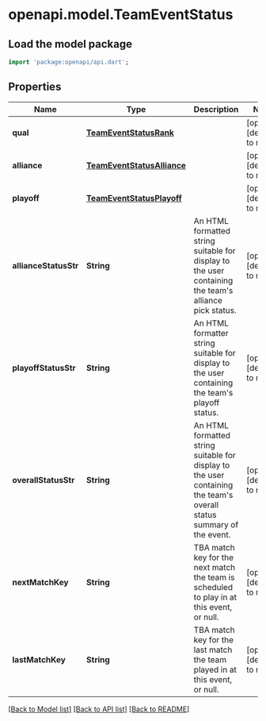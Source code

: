 # openapi.model.TeamEventStatus

## Load the model package
```dart
import 'package:openapi/api.dart';
```

## Properties
Name | Type | Description | Notes
------------ | ------------- | ------------- | -------------
**qual** | [**TeamEventStatusRank**](TeamEventStatusRank.md) |  | [optional] [default to null]
**alliance** | [**TeamEventStatusAlliance**](TeamEventStatusAlliance.md) |  | [optional] [default to null]
**playoff** | [**TeamEventStatusPlayoff**](TeamEventStatusPlayoff.md) |  | [optional] [default to null]
**allianceStatusStr** | **String** | An HTML formatted string suitable for display to the user containing the team&#39;s alliance pick status. | [optional] [default to null]
**playoffStatusStr** | **String** | An HTML formatter string suitable for display to the user containing the team&#39;s playoff status. | [optional] [default to null]
**overallStatusStr** | **String** | An HTML formatted string suitable for display to the user containing the team&#39;s overall status summary of the event. | [optional] [default to null]
**nextMatchKey** | **String** | TBA match key for the next match the team is scheduled to play in at this event, or null. | [optional] [default to null]
**lastMatchKey** | **String** | TBA match key for the last match the team played in at this event, or null. | [optional] [default to null]

[[Back to Model list]](../README.md#documentation-for-models) [[Back to API list]](../README.md#documentation-for-api-endpoints) [[Back to README]](../README.md)


